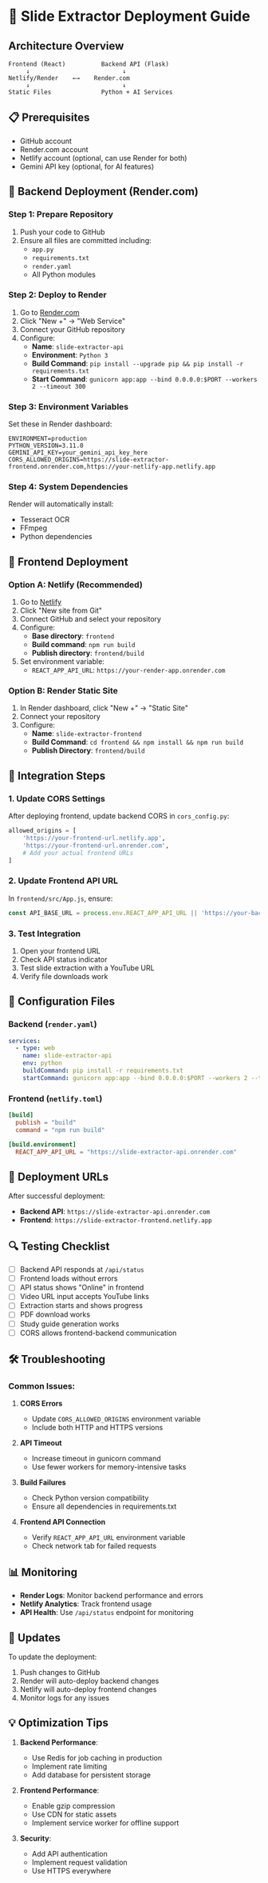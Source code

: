 # 🚀 Slide Extractor Deployment Guide

## Architecture Overview

```
Frontend (React)          Backend API (Flask)
     ↓                          ↓
Netlify/Render    ←→    Render.com
     ↓                          ↓
Static Files              Python + AI Services
```

## 📋 Prerequisites

- GitHub account
- Render.com account
- Netlify account (optional, can use Render for both)
- Gemini API key (optional, for AI features)

## 🔧 Backend Deployment (Render.com)

### Step 1: Prepare Repository
1. Push your code to GitHub
2. Ensure all files are committed including:
   - `app.py`
   - `requirements.txt`
   - `render.yaml`
   - All Python modules

### Step 2: Deploy to Render
1. Go to [Render.com](https://render.com)
2. Click "New +" → "Web Service"
3. Connect your GitHub repository
4. Configure:
   - **Name**: `slide-extractor-api`
   - **Environment**: `Python 3`
   - **Build Command**: `pip install --upgrade pip && pip install -r requirements.txt`
   - **Start Command**: `gunicorn app:app --bind 0.0.0.0:$PORT --workers 2 --timeout 300`

### Step 3: Environment Variables
Set these in Render dashboard:
```
ENVIRONMENT=production
PYTHON_VERSION=3.11.0
GEMINI_API_KEY=your_gemini_api_key_here
CORS_ALLOWED_ORIGINS=https://slide-extractor-frontend.onrender.com,https://your-netlify-app.netlify.app
```

### Step 4: System Dependencies
Render will automatically install:
- Tesseract OCR
- FFmpeg
- Python dependencies

## 🎨 Frontend Deployment

### Option A: Netlify (Recommended)

1. Go to [Netlify](https://netlify.com)
2. Click "New site from Git"
3. Connect GitHub and select your repository
4. Configure:
   - **Base directory**: `frontend`
   - **Build command**: `npm run build`
   - **Publish directory**: `frontend/build`
5. Set environment variable:
   - `REACT_APP_API_URL`: `https://your-render-app.onrender.com`

### Option B: Render Static Site

1. In Render dashboard, click "New +" → "Static Site"
2. Connect your repository
3. Configure:
   - **Name**: `slide-extractor-frontend`
   - **Build Command**: `cd frontend && npm install && npm run build`
   - **Publish Directory**: `frontend/build`

## 🔗 Integration Steps

### 1. Update CORS Settings
After deploying frontend, update backend CORS in `cors_config.py`:
```python
allowed_origins = [
    'https://your-frontend-url.netlify.app',
    'https://your-frontend-url.onrender.com',
    # Add your actual frontend URLs
]
```

### 2. Update Frontend API URL
In `frontend/src/App.js`, ensure:
```javascript
const API_BASE_URL = process.env.REACT_APP_API_URL || 'https://your-backend-url.onrender.com';
```

### 3. Test Integration
1. Open your frontend URL
2. Check API status indicator
3. Test slide extraction with a YouTube URL
4. Verify file downloads work

## 🔧 Configuration Files

### Backend (`render.yaml`)
```yaml
services:
  - type: web
    name: slide-extractor-api
    env: python
    buildCommand: pip install -r requirements.txt
    startCommand: gunicorn app:app --bind 0.0.0.0:$PORT --workers 2 --timeout 300
```

### Frontend (`netlify.toml`)
```toml
[build]
  publish = "build"
  command = "npm run build"

[build.environment]
  REACT_APP_API_URL = "https://slide-extractor-api.onrender.com"
```

## 🚀 Deployment URLs

After successful deployment:
- **Backend API**: `https://slide-extractor-api.onrender.com`
- **Frontend**: `https://slide-extractor-frontend.netlify.app`

## 🔍 Testing Checklist

- [ ] Backend API responds at `/api/status`
- [ ] Frontend loads without errors
- [ ] API status shows "Online" in frontend
- [ ] Video URL input accepts YouTube links
- [ ] Extraction starts and shows progress
- [ ] PDF download works
- [ ] Study guide generation works
- [ ] CORS allows frontend-backend communication

## 🛠 Troubleshooting

### Common Issues:

1. **CORS Errors**
   - Update `CORS_ALLOWED_ORIGINS` environment variable
   - Include both HTTP and HTTPS versions

2. **API Timeout**
   - Increase timeout in gunicorn command
   - Use fewer workers for memory-intensive tasks

3. **Build Failures**
   - Check Python version compatibility
   - Ensure all dependencies in requirements.txt

4. **Frontend API Connection**
   - Verify `REACT_APP_API_URL` environment variable
   - Check network tab for failed requests

## 📊 Monitoring

- **Render Logs**: Monitor backend performance and errors
- **Netlify Analytics**: Track frontend usage
- **API Health**: Use `/api/status` endpoint for monitoring

## 🔄 Updates

To update the deployment:
1. Push changes to GitHub
2. Render will auto-deploy backend changes
3. Netlify will auto-deploy frontend changes
4. Monitor logs for any issues

## 💡 Optimization Tips

1. **Backend Performance**:
   - Use Redis for job caching in production
   - Implement rate limiting
   - Add database for persistent storage

2. **Frontend Performance**:
   - Enable gzip compression
   - Use CDN for static assets
   - Implement service worker for offline support

3. **Security**:
   - Add API authentication
   - Implement request validation
   - Use HTTPS everywhere
